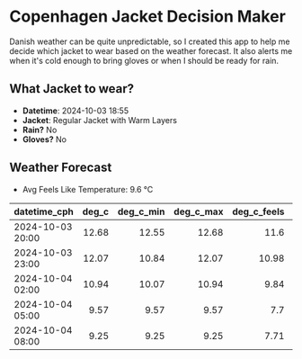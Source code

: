 
# Copenhagen Jacket Decision Maker

Danish weather can be quite unpredictable, so I created this app to help me decide which jacket to wear based on the weather forecast. 
It also alerts me when it's cold enough to bring gloves or when I should be ready for rain.

## What Jacket to wear?

- **Datetime**: 2024-10-03 18:55
- **Jacket**: Regular Jacket with Warm Layers
- **Rain?** No
- **Gloves?** No

## Weather Forecast
- Avg Feels Like Temperature: 9.6 °C

| datetime_cph     |   deg_c |   deg_c_min |   deg_c_max |   deg_c_feels | weather   | wind   | rain   |
|:-----------------|--------:|------------:|------------:|--------------:|:----------|:-------|:-------|
| 2024-10-03 20:00 |   12.68 |       12.55 |       12.68 |         11.6  | Clouds    | Low    | None   |
| 2024-10-03 23:00 |   12.07 |       10.84 |       12.07 |         10.98 | Clouds    | Low    | None   |
| 2024-10-04 02:00 |   10.94 |       10.07 |       10.94 |          9.84 | Clouds    | Low    | None   |
| 2024-10-04 05:00 |    9.57 |        9.57 |        9.57 |          7.7  | Clear     | Low    | None   |
| 2024-10-04 08:00 |    9.25 |        9.25 |        9.25 |          7.71 | Clear     | Low    | None   |
        
